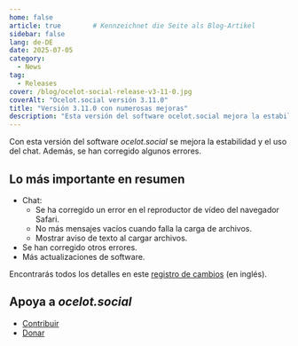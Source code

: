 ```yaml
---
home: false
article: true        # Kennzeichnet die Seite als Blog-Artikel
sidebar: false
lang: de-DE
date: 2025-07-05
category:
  - News
tag:
  - Releases
cover: /blog/ocelot-social-release-v3-11-0.jpg
coverAlt: "Ocelot.social versión 3.11.0"
title: "Versión 3.11.0 con numerosas mejoras"
description: "Esta versión del software ocelot.social mejora la estabilidad y el uso del chat y corrige algunos errores."
---
```


Con esta versión del software *ocelot.social* se mejora la estabilidad y el uso del chat.
Además, se han corregido algunos errores.

## Lo más importante en resumen

- Chat:
  - Se ha corregido un error en el reproductor de vídeo del navegador Safari.
  - No más mensajes vacíos cuando falla la carga de archivos.
  - Mostrar aviso de texto al cargar archivos.
- Se han corregido otros errores.
- Más actualizaciones de software.

Encontrarás todos los detalles en este [registro de cambios](https://github.com/Ocelot-Social-Community/Ocelot-Social/releases/tag/3.11.0) (en inglés).

## Apoya a *ocelot.social*

- [Contribuir](/es/contribute/)
- [Donar](/es/donate/)
